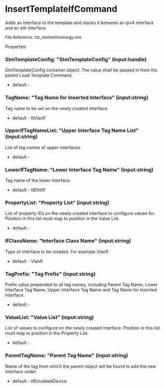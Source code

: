 # InsertTemplateIfCommand

Adds an interface to the template and stacks it between an ipv4 interface and an eth interface

<font size="2">File Reference: stc_testmethodology.xml</font>

<text>Properties</text>

### StmTemplateConfig: "StmTemplateConfig" (input:handle)

StmTemplateConfig container object. The value shall be passed in from the parent Load Template Command.

* default - 
### TagName: "Tag Name for Inserted Interface" (input:string)

Tag name to be set on the newly created interface.

* default - ttVlanIf
### UpperIfTagNameList: "Upper Interface Tag Name List" (input:string)

List of tag names of upper interfaces.

* default - 
### LowerIfTagName: "Lower Interface Tag Name" (input:string)

Tag name of the lower interface.

* default - ttEthIIIf
### PropertyList: "Property List" (input:string)

List of property IDs on the newly created interface to configure values for. Position in this list must map to position in the Value List.

* default - 
### IfClassName: "Interface Class Name" (input:string)

Type of interface to be created. For example VlanIf.

* default - VlanIf
### TagPrefix: "Tag Prefix" (input:string)

Prefix value prepended to all tag names, including Parent Tag Name, Lower Interface Tag Name, Upper Interface Tag Name and Tag Name for Inserted Interface.

* default - 
### ValueList: "Value List" (input:string)

List of values to configure on the newly created interface. Position in this list must map to position in the Property List.

* default - 
### ParentTagName: "Parent Tag Name" (input:string)

Name of the tag from which the parent object will be found to add the new interface under.

* default - ttEmulatedDevice
